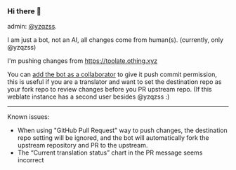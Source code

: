 ### Hi there 👋

admin: [@yzqzss](https://github.com/yzqzss).

I am just a bot, not an AI, all changes come from human(s). (currently, only @yzqzss)

I'm pushing changes from https://toolate.othing.xyz

You can [add the bot as a collaborator](https://github.com/toolatebot/github-accept-all-collabs) to give it push commit permission, this is useful if you are a translator and want to set the destination repo as your fork repo to review changes before you PR upstream repo. (If this weblate instance has a second user besides @yzqzss :)

---

Known issues:

- When using "GitHub Pull Request" way to push changes, the destination repo setting will be ignored, and the bot will automatically fork the upstream repository and PR to the upstream.
- The “Current translation status” chart in the PR message seems incorrect
